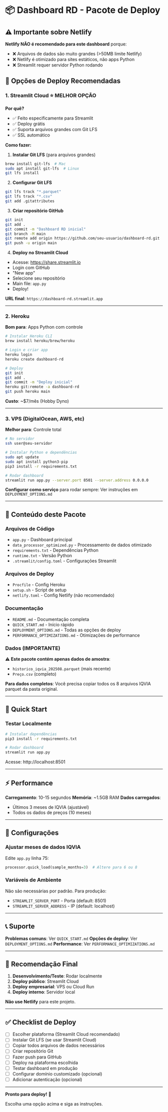 # 📦 Dashboard RD - Pacote de Deploy

## ⚠️ Importante sobre Netlify

**Netlify NÃO é recomendado para este dashboard** porque:
- ❌ Arquivos de dados são muito grandes (>50MB limite Netlify)
- ❌ Netlify é otimizado para sites estáticos, não apps Python
- ❌ Streamlit requer servidor Python rodando

## 🚀 Opções de Deploy Recomendadas

### 1. Streamlit Cloud ⭐ MELHOR OPÇÃO

**Por quê?**
- ✅ Feito especificamente para Streamlit
- ✅ Deploy grátis
- ✅ Suporta arquivos grandes com Git LFS
- ✅ SSL automático

**Como fazer:**

1. **Instalar Git LFS** (para arquivos grandes)
```bash
brew install git-lfs  # Mac
sudo apt install git-lfs  # Linux
git lfs install
```

2. **Configurar Git LFS**
```bash
git lfs track "*.parquet"
git lfs track "*.csv"
git add .gitattributes
```

3. **Criar repositório GitHub**
```bash
git init
git add .
git commit -m "Dashboard RD inicial"
git branch -M main
git remote add origin https://github.com/seu-usuario/dashboard-rd.git
git push -u origin main
```

4. **Deploy no Streamlit Cloud**
- Acesse: https://share.streamlit.io
- Login com GitHub
- "New app"
- Selecione seu repositório
- Main file: `app.py`
- Deploy!

**URL final**: `https://dashboard-rd.streamlit.app`

---

### 2. Heroku

**Bom para**: Apps Python com controle

```bash
# Instalar Heroku CLI
brew install heroku/brew/heroku

# Login e criar app
heroku login
heroku create dashboard-rd

# Deploy
git init
git add .
git commit -m "Deploy inicial"
heroku git:remote -a dashboard-rd
git push heroku main
```

**Custo**: ~$7/mês (Hobby Dyno)

---

### 3. VPS (DigitalOcean, AWS, etc)

**Melhor para**: Controle total

```bash
# No servidor
ssh user@seu-servidor

# Instalar Python e dependências
sudo apt update
sudo apt install python3-pip
pip3 install -r requirements.txt

# Rodar dashboard
streamlit run app.py --server.port 8501 --server.address 0.0.0.0
```

**Configurar como serviço** para rodar sempre:
Ver instruções em `DEPLOYMENT_OPTIONS.md`

---

## 📁 Conteúdo deste Pacote

### Arquivos de Código
- `app.py` - Dashboard principal
- `data_processor_optimized.py` - Processamento de dados otimizado
- `requirements.txt` - Dependências Python
- `runtime.txt` - Versão Python
- `.streamlit/config.toml` - Configurações Streamlit

### Arquivos de Deploy
- `Procfile` - Config Heroku
- `setup.sh` - Script de setup
- `netlify.toml` - Config Netlify (não recomendado)

### Documentação
- `README.md` - Documentação completa
- `QUICK_START.md` - Início rápido
- `DEPLOYMENT_OPTIONS.md` - Todas as opções de deploy
- `PERFORMANCE_OPTIMIZATIONS.md` - Otimizações de performance

### Dados (IMPORTANTE)
⚠️ **Este pacote contém apenas dados de amostra**:
- `historico_iqvia_202508.parquet` (mais recente)
- `Preço.csv` (completo)

**Para dados completos**:
Você precisa copiar todos os 8 arquivos IQVIA parquet da pasta original.

---

## 🎯 Quick Start

### Testar Localmente

```bash
# Instalar dependências
pip3 install -r requirements.txt

# Rodar dashboard
streamlit run app.py
```

Acesse: http://localhost:8501

---

## ⚡ Performance

**Carregamento**: 10-15 segundos
**Memória**: ~1.5GB RAM
**Dados carregados**:
- Últimos 3 meses de IQVIA (ajustável)
- Todos os dados de preços (10 meses)

---

## 🔧 Configurações

### Ajustar meses de dados IQVIA

Edite `app.py` linha 75:
```python
processor.quick_load(sample_months=3)  # Altere para 6 ou 8
```

### Variáveis de Ambiente

Não são necessárias por padrão. Para produção:
- `STREAMLIT_SERVER_PORT` - Porta (default: 8501)
- `STREAMLIT_SERVER_ADDRESS` - IP (default: localhost)

---

## 📞 Suporte

**Problemas comuns**: Ver `QUICK_START.md`
**Opções de deploy**: Ver `DEPLOYMENT_OPTIONS.md`
**Performance**: Ver `PERFORMANCE_OPTIMIZATIONS.md`

---

## 🎯 Recomendação Final

1. **Desenvolvimento/Teste**: Rodar localmente
2. **Deploy público**: Streamlit Cloud
3. **Deploy empresarial**: VPS ou Cloud Run
4. **Deploy interno**: Servidor local

**Não use Netlify** para este projeto.

---

## ✅ Checklist de Deploy

- [ ] Escolher plataforma (Streamlit Cloud recomendado)
- [ ] Instalar Git LFS (se usar Streamlit Cloud)
- [ ] Copiar todos arquivos de dados necessários
- [ ] Criar repositório Git
- [ ] Fazer push para GitHub
- [ ] Deploy na plataforma escolhida
- [ ] Testar dashboard em produção
- [ ] Configurar domínio customizado (opcional)
- [ ] Adicionar autenticação (opcional)

---

**Pronto para deploy!** 🚀

Escolha uma opção acima e siga as instruções.
